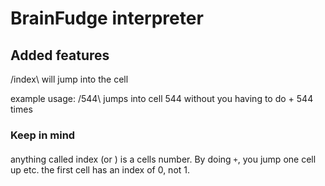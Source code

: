 # BrainFudge interpreter

## Added features
/index\ will jump into the <index> cell

example usage:
/544\ jumps into cell 544 without you having to do + 544 times

### Keep in mind

#### <index>
anything called index (or <index>) is a cells number. By doing `+`, you jump one cell up etc.
the first cell has an index of 0, not 1.
